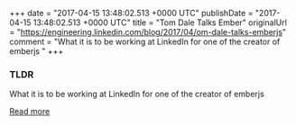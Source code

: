 +++
date = "2017-04-15 13:48:02.513 +0000 UTC"
publishDate = "2017-04-15 13:48:02.513 +0000 UTC"
title = "Tom Dale Talks Ember"
originalUrl = "https://engineering.linkedin.com/blog/2017/04/om-dale-talks-emberjs"
comment = "What it is to be working at LinkedIn for one of the creator of emberjs "
+++

### TLDR

What it is to be working at LinkedIn for one of the creator of emberjs 

[Read more](https://engineering.linkedin.com/blog/2017/04/om-dale-talks-emberjs)
